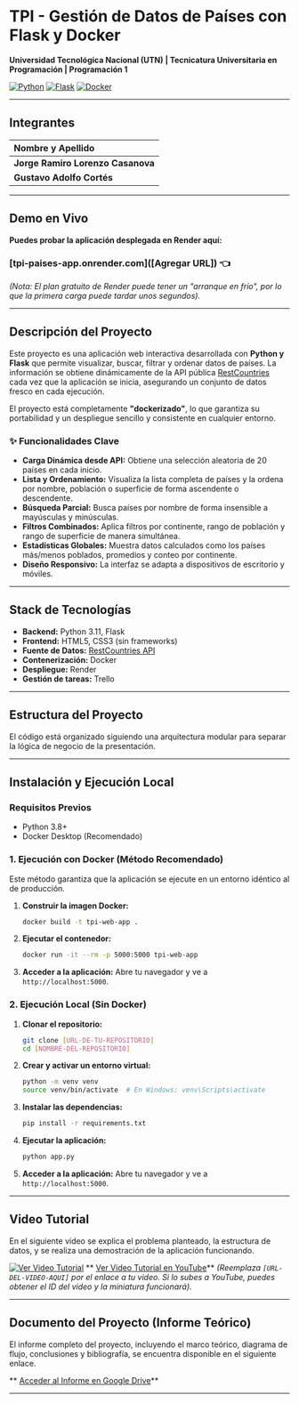 # TPI - Gestión de Datos de Países con Flask y Docker

**Universidad Tecnológica Nacional (UTN) | Tecnicatura Universitaria en Programación | Programación 1**

[![Python](https://img.shields.io/badge/Python-3.11-3776AB.svg?style=flat&logo=python)](https://www.python.org/)
[![Flask](https://img.shields.io/badge/Flask-2.3-000000.svg?style=flat&logo=flask)](https://flask.palletsprojects.com/)
[![Docker](https://img.shields.io/badge/Docker-24.0-2496ED.svg?style=flat&logo=docker)](https://www.docker.com/)

---

## Integrantes

| Nombre y Apellido                 |
| :-------------------------------- |
| **Jorge Ramiro Lorenzo Casanova** |
| **Gustavo Adolfo Cortés**         |

---

## Demo en Vivo

**Puedes probar la aplicación desplegada en Render aquí:**

### [tpi-paises-app.onrender.com]([Agregar URL]) 👈

_(Nota: El plan gratuito de Render puede tener un "arranque en frío", por lo que la primera carga puede tardar unos segundos)._

---

## Descripción del Proyecto

Este proyecto es una aplicación web interactiva desarrollada con **Python y Flask** que permite visualizar, buscar, filtrar y ordenar datos de países. La información se obtiene dinámicamente de la API pública [RestCountries](https://restcountries.com/) cada vez que la aplicación se inicia, asegurando un conjunto de datos fresco en cada ejecución.

El proyecto está completamente **"dockerizado"**, lo que garantiza su portabilidad y un despliegue sencillo y consistente en cualquier entorno.

### ✨ Funcionalidades Clave

- **Carga Dinámica desde API:** Obtiene una selección aleatoria de 20 países en cada inicio.
- **Lista y Ordenamiento:** Visualiza la lista completa de países y la ordena por nombre, población o superficie de forma ascendente o descendente.
- **Búsqueda Parcial:** Busca países por nombre de forma insensible a mayúsculas y minúsculas.
- **Filtros Combinados:** Aplica filtros por continente, rango de población y rango de superficie de manera simultánea.
- **Estadísticas Globales:** Muestra datos calculados como los países más/menos poblados, promedios y conteo por continente.
- **Diseño Responsivo:** La interfaz se adapta a dispositivos de escritorio y móviles.

---

## Stack de Tecnologías

- **Backend:** Python 3.11, Flask
- **Frontend:** HTML5, CSS3 (sin frameworks)
- **Fuente de Datos:** [RestCountries API](https://restcountries.com/)
- **Contenerización:** Docker
- **Despliegue:** Render
- **Gestión de tareas:** Trello

---

## Estructura del Proyecto

El código está organizado siguiendo una arquitectura modular para separar la lógica de negocio de la presentación.

---

## Instalación y Ejecución Local

### Requisitos Previos

- Python 3.8+
- Docker Desktop (Recomendado)

### 1. Ejecución con Docker (Método Recomendado)

Este método garantiza que la aplicación se ejecute en un entorno idéntico al de producción.

1.  **Construir la imagen Docker:**

    ```bash
    docker build -t tpi-web-app .
    ```

2.  **Ejecutar el contenedor:**

    ```bash
    docker run -it --rm -p 5000:5000 tpi-web-app
    ```

3.  **Acceder a la aplicación:**
    Abre tu navegador y ve a `http://localhost:5000`.

### 2. Ejecución Local (Sin Docker)

1.  **Clonar el repositorio:**

    ```bash
    git clone [URL-DE-TU-REPOSITORIO]
    cd [NOMBRE-DEL-REPOSITORIO]
    ```

2.  **Crear y activar un entorno virtual:**

    ```bash
    python -m venv venv
    source venv/bin/activate  # En Windows: venv\Scripts\activate
    ```

3.  **Instalar las dependencias:**

    ```bash
    pip install -r requirements.txt
    ```

4.  **Ejecutar la aplicación:**

    ```bash
    python app.py
    ```

5.  **Acceder a la aplicación:**
    Abre tu navegador y ve a `http://localhost:5000`.

---

## Video Tutorial

En el siguiente video se explica el problema planteado, la estructura de datos, y se realiza una demostración de la aplicación funcionando.

[![Ver Video Tutorial](https://img.youtube.com/vi/ID_DEL_VIDEO/0.jpg)](https://www.youtube.com/watch?v=ID_DEL_VIDEO)
** [Ver Video Tutorial en YouTube]([URL-DEL-VIDEO-AQUI])**
_(Reemplaza `[URL-DEL-VIDEO-AQUI]` por el enlace a tu video. Si lo subes a YouTube, puedes obtener el ID del video y la miniatura funcionará)._

---

## Documento del Proyecto (Informe Teórico)

El informe completo del proyecto, incluyendo el marco teórico, diagrama de flujo, conclusiones y bibliografía, se encuentra disponible en el siguiente enlace.

** [Acceder al Informe en Google Drive](https://docs.google.com/document/d/1cThdIUpqeXxhHu30nzRwIxvcHwOLfMBXBacSvGYxEsE/edit?usp=sharing)**

---
